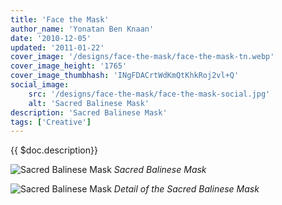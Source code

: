 ```yaml
---
title: 'Face the Mask'
author_name: 'Yonatan Ben Knaan'
date: '2010-12-05'
updated: '2011-01-22'
cover_image: '/designs/face-the-mask/face-the-mask-tn.webp'
cover_image_height: '1765'
cover_image_thumbhash: 'INgFDACrtWdKmQtKhkRoj2vl+Q'
social_image: 
    src: '/designs/face-the-mask/face-the-mask-social.jpg'
    alt: 'Sacred Balinese Mask'
description: 'Sacred Balinese Mask'
tags: ['Creative']
---
```


{{ $doc.description}}

![Sacred Balinese Mask](/designs/face-the-mask/face-the-mask.webp)
*Sacred Balinese Mask*

![Sacred Balinese Mask](/designs/face-the-mask/face-the-mask-detail.webp)
*Detail of the Sacred Balinese Mask*
